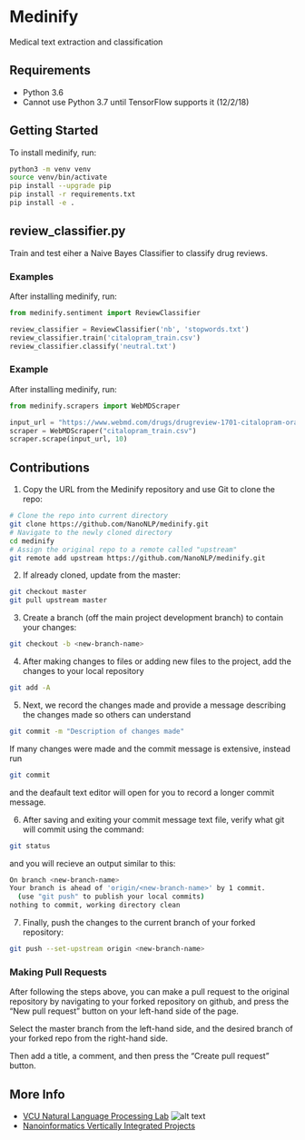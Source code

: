 # Medinify

Medical text extraction and classification 

## Requirements

* Python 3.6
* Cannot use Python 3.7 until TensorFlow supports it (12/2/18)

## Getting Started

To install medinify, run:

```bash
python3 -m venv venv
source venv/bin/activate
pip install --upgrade pip
pip install -r requirements.txt
pip install -e .
```

## review_classifier.py

Train and test eiher a Naive Bayes Classifier to classify drug reviews.

### Examples

After installing medinify, run:

```python
from medinify.sentiment import ReviewClassifier

review_classifier = ReviewClassifier('nb', 'stopwords.txt')
review_classifier.train('citalopram_train.csv')
review_classifier.classify('neutral.txt')
```

### Example

After installing medinify, run:

```python
from medinify.scrapers import WebMDScraper

input_url = "https://www.webmd.com/drugs/drugreview-1701-citalopram-oral.aspx?drugid=1701&drugname=citalopram-oral"
scraper = WebMDScraper("citalopram_train.csv")
scraper.scrape(input_url, 10)

```

## Contributions

1. Copy the URL from the Medinify repository and use Git to
clone the repo:

```bash
# Clone the repo into current directory
git clone https://github.com/NanoNLP/medinify.git
# Navigate to the newly cloned directory
cd medinify
# Assign the original repo to a remote called "upstream"
git remote add upstream https://github.com/NanoNLP/medinify.git
```

2. If already cloned, update from the master:

```bash
git checkout master
git pull upstream master
```

3. Create a branch (off the main project development branch) to
contain your changes:

```bash 
git checkout -b <new-branch-name>
```

4. After making changes to files or adding new files to the project, add the changes to your local repository

```bash
git add -A
```

5. Next, we record the changes made and provide a message describing the changes made so others can understand

```bash
git commit -m "Description of changes made"
```

If many changes were made and the commit message is extensive, instead run 

```bash
git commit
```
and the deafault text editor will open for you to record a longer commit message.

6. After saving and exiting your commit message text file, verify what git will commit using the command:

```bash
git status
```

and you will recieve an output similar to this:

```bash
On branch <new-branch-name>
Your branch is ahead of 'origin/<new-branch-name>' by 1 commit.
  (use "git push" to publish your local commits)
nothing to commit, working directory clean
```

7. Finally, push the changes to the current branch of your forked repository:

```bash
git push --set-upstream origin <new-branch-name>
```

### Making Pull Requests

After following the steps above, you can make a pull request to the original repository by navigating to your forked repository on github, and press the “New pull request” button on your left-hand side of the page.

Select the master branch from the left-hand side, and the desired branch of your forked repo from the right-hand side.

Then add a title, a comment, and then press the “Create pull request” button.

## More Info

- [VCU Natural Language Processing Lab](https://nlp.cs.vcu.edu/)     ![alt text](https://nlp.cs.vcu.edu/images/vcu_head_logo "VCU")
- [Nanoinformatics Vertically Integrated Projects](https://rampages.us/nanoinformatics/)